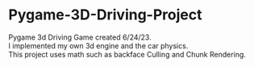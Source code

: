 # Pygame-3D-Driving-Project
Pygame 3d Driving Game created 6/24/23.
<br>
I implemented my own 3d engine and the car physics.
<br>
This project uses math such as backface Culling and Chunk Rendering.
